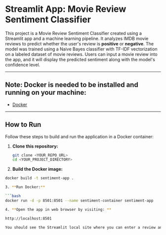 # Streamlit App: Movie Review Sentiment Classifier

This project is a Movie Review Sentiment Classifier created using a Streamlit app and a machine learning pipeline. It analyzes IMDB movie reviews to predict whether the user's review is **positive** or **negative**. The model was trained using a Naive Bayes classifier with TF-IDF vectorization on a labeled dataset of movie reviews. Users can input a movie review into the app, and it will display the predicted sentiment along with the model's confidence level.

---



## Note: Docker is needed to be installed and running on your machine:

- [Docker](https://www.docker.com/) 

---

## How to Run

Follow these steps to build and run the application in a Docker container:

1. **Clone this repository:**

   ```bash
   git clone <YOUR_REPO_URL>
   cd <YOUR_PROJECT_DIRECTORY>

2. **Build the Docker image:**

```bash
docker build -t sentiment-app .

3. **Run Docker:**

```bash
docker run -d -p 8501:8501 --name sentiment-container sentiment-app

4. **Open the app in web browser by visiting: **

http://localhost:8501

You should see the Streamlit local site where you can enter a review and have it analyzed!





